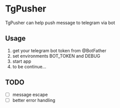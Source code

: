 # TgPusher

TgPusher can help push message to telegram via bot

## Usage

1. get your telegram bot token from @BotFather
2. set environments BOT_TOKEN and DEBUG
3. start app
4. to be continue...

## TODO

-[ ] message escape
-[ ] better error handling
